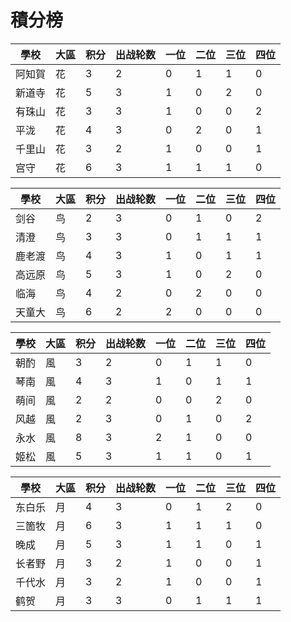 # 積分榜


|學校|大區|积分|出战轮数|一位|二位|三位|四位|
|----|----|--|-|-|-|-|-|
|阿知賀|花|3|2|0|1|1|0|
|新道寺|花|5|3|1|0|2|0|
|有珠山|花|3|3|1|0|0|2|
|平泷|花|4|3|0|2|0|1|
|千里山|花|3|2|1|0|0|1|
|宫守|花|6|3|1|1|1|0|


|學校|大區|积分|出战轮数|一位|二位|三位|四位|
|----|----|--|-|-|-|-|-|
|剑谷|鸟|2|3|0|1|0|2|
|清澄|鸟|3|3|0|1|1|1|
|鹿老渡|鸟|4|3|1|0|1|1|
|高远原|鸟|5|3|1|0|2|0|
|临海|鸟|4|2|0|2|0|0|
|天童大|鸟|6|2|2|0|0|0|


|學校|大區|积分|出战轮数|一位|二位|三位|四位|
|----|----|--|-|-|-|-|-|
|朝酌|風|3|2|0|1|1|0|
|琴南|風|4|3|1|0|1|1|
|萌间|風|2|2|0|0|2|0|
|风越|風|2|3|0|1|0|2|
|永水|風|8|3|2|1|0|0|
|姬松|風|5|3|1|1|0|1|


|學校|大區|积分|出战轮数|一位|二位|三位|四位|
|----|----|-|-|-|--|-|-|
|东白乐|月|4|3|0|1|2|0|
|三箇牧|月|6|3|1|1|1|0|
|晚成|月|5|3|1|1|0|1|
|长者野|月|3|2|1|0|0|1|
|千代水|月|3|2|1|0|0|1|
|鹤贺|月|3|3|0|1|1|1|
